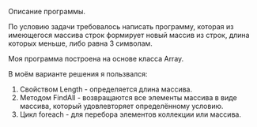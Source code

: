 Описание программы.

По условию задачи требовалось написать программу, которая из имеющегося массива строк формирует новый массив из строк, длина которых меньше, либо равна 3 символам.

Моя программа построена на основе класса Array.

В моём варианте решения я пользвался:
1) Свойством Length - определяется длина массива.
2) Методом FindAll - возвращаются все элементы массива в виде массива, который удовлевторяет определённому условию. 
3) Цикл foreach - для перебора элементов коллекции или массива.